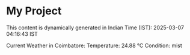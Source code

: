 # My Project

This content is dynamically generated in Indian Time (IST): 2025-03-07 04:16:43 IST


Current Weather in Coimbatore:
Temperature: 24.88 °C
Condition: mist
